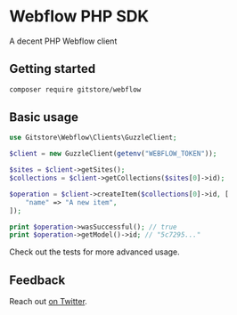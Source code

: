 # Webflow PHP SDK

A decent PHP Webflow client

## Getting started

```sh
composer require gitstore/webflow
```

## Basic usage

```php
use Gitstore\Webflow\Clients\GuzzleClient;

$client = new GuzzleClient(getenv("WEBFLOW_TOKEN"));

$sites = $client->getSites();
$collections = $client->getCollections($sites[0]->id);

$operation = $client->createItem($collections[0]->id, [
    "name" => "A new item",
]);

print $operation->wasSuccessful(); // true
print $operation->getModel()->id; // "5c7295..."
```

Check out the tests for more advanced usage.

## Feedback

Reach out [on Twitter](https://twitter.com/assertchris).
